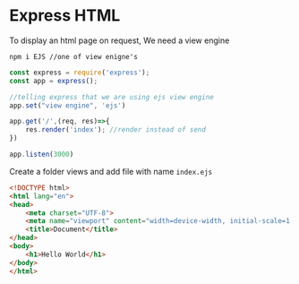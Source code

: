 # Express HTML
To display an html page on request, 
We need a view engine

    npm i EJS //one of view enigne's

```js
const express = require('express');
const app = express();

//telling express that we are using ejs view engine
app.set("view engine", 'ejs')

app.get('/',(req, res)=>{
    res.render('index'); //render instead of send
})

app.listen(3000)
```
Create a folder views and add file with name `index.ejs`

```html
<!DOCTYPE html>
<html lang="en">
<head>
    <meta charset="UTF-8">
    <meta name="viewport" content="width=device-width, initial-scale=1.0">
    <title>Document</title>
</head>
<body>
    <h1>Hello World</h1>
</body>
</html>
```